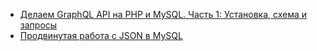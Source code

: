 * [Делаем GraphQL API на PHP и MySQL. Часть 1: Установка, схема и запросы](/articles/%D0%94%D0%B5%D0%BB%D0%B0%D0%B5%D0%BC%20GraphQL%20API%20%D0%BD%D0%B0%20PHP%20%D0%B8%20MySQL.%20%D0%A7%D0%B0%D1%81%D1%82%D1%8C%201%253A%20%D0%A3%D1%81%D1%82%D0%B0%D0%BD%D0%BE%D0%B2%D0%BA%D0%B0%2C%20%D1%81%D1%85%D0%B5%D0%BC%D0%B0%20%D0%B8%20%D0%B7%D0%B0%D0%BF%D1%80%D0%BE%D1%81%D1%8B.md)
* [Продвинутая работа с JSON в MySQL](/articles/%D0%9F%D1%80%D0%BE%D0%B4%D0%B2%D0%B8%D0%BD%D1%83%D1%82%D0%B0%D1%8F%20%D1%80%D0%B0%D0%B1%D0%BE%D1%82%D0%B0%20%D1%81%20JSON%20%D0%B2%20MySQL.md)

